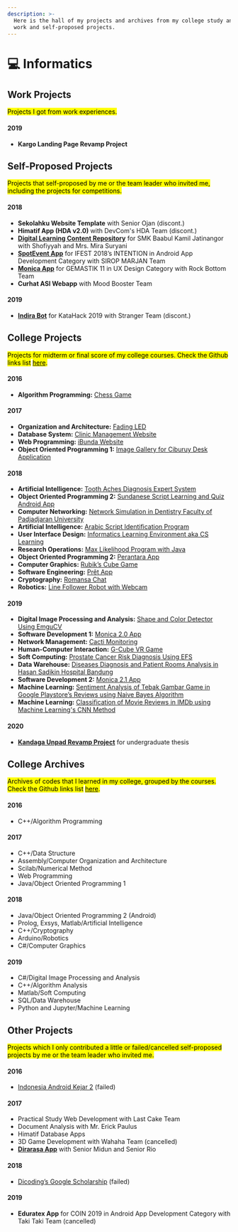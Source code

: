 ```yaml
---
description: >-
  Here is the hall of my projects and archives from my college study and also my
  work and self-proposed projects.
---
```


# 💻 Informatics

## Work Projects

<mark style="color:$info;">Projects I got from work experiences.</mark>

#### 2019

* **Kargo Landing Page Revamp Project**

## Self-Proposed Projects

<mark style="color:$info;">Projects that self-proposed by me or the team leader who invited me, including the projects for competitions.</mark>

#### 2018

* **Sekolahku Website Template** with Senior Ojan (discont.)
* **Himatif App (HDA v2.0)** with DevCom's HDA Team (discont.)
* [**Digital Learning Content Repository**](../../2018/07/presenting-an-e-learning-website-to-a-school.md) for SMK Baabul Kamil Jatinangor with Shofiyyah and Mrs. Mira Suryani
* [**SpotEvent App**](../../2018/09/its-not-the-end-of-spotevent.md) for IFEST 2018’s INTENTION in Android App Development Category with SIROP MARJAN Team
* [**Monica App**](../../2018/11/gemastik-11.md) for GEMASTIK 11 in UX Design Category with Rock Bottom Team
* **Curhat ASI Webapp** with Mood Booster Team

#### 2019

* [**Indira Bot**](../../2019/10/strange-team-for-katahack.md) for KataHack 2019 with Stranger Team (discont.)

## College Projects

<mark style="color:$info;">Projects for midterm or final score of my college courses. Check the Github links list</mark> [<mark style="color:$info;">here</mark>](https://gist.github.com/944406d0d878f80c8693848c0e0fdba0)<mark style="color:$info;">.</mark>

#### 2016

* **Algorithm Programming:** [Chess Game](../../2017/02/chess-c++-project.md)

#### 2017

* **Organization and Architecture:** [Fading LED](../../2017/04/fading-led-project.md)
* **Database System:** [Clinic Management Website](../../2017/06/clinic-management-database-system-project.md)
* **Web Programming:** [iBunda Website](../../2017/12/ibunda-web-programming-project.md)
* **Object Oriented Programming 1:** [Image Gallery for Ciburuy Desk Application](../../2017/12/image-gallery-for-ciburuy-desk-application.md)

#### 2018

* **Artificial Intelligence:** [Tooth Aches Diagnosis Expert System](../../2018/04/tooth-aches-diagnosis-expert-system.md)
* **Object Oriented Programming 2:** [Sundanese Script Learning and Quiz Android App](../../2018/05/sundanese-script-learning-and-quiz-android-app.md)
* **Computer Networking:** [Network Simulation in Dentistry Faculty of Padjadjaran University](../../2018/05/network-simulation-in-dentistry-faculty-of-padjadjaran-university.md)
* **Artificial Intelligence:** [Arabic Script Identification Program](../../2018/05/arabic-script-identification-program-with-matlab.md)
* **User Interface Design:** [Informatics Learning Environment aka CS Learning](../../2018/06/user-interface-design-project.md)
* **Research Operations:** [Max Likelihood Program with Java](../../2018/06/max-likelihood-in-java.md)
* **Object Oriented Programming 2:** [Perantara App](../../2018/07/an-android-app-about-breast-cancer-education.md)
* **Computer Graphics:** [Rubik’s Cube Game](../../2018/11/rubiks-cube-using-c.md)
* **Software Engineering:** [Prêt App](../../2018/12/not-for-farting-app.md)
* **Cryptography:** [Romansa Chat](../../2018/12/romansa-chat.md)
* **Robotics:** [Line Follower Robot with Webcam](../../2018/12/line-follower-robot-with-webcam.md)

#### 2019

* **Digital Image Processing and Analysis:** [Shape and Color Detector Using EmguCV](../../2019/06/shape-and-color-detector-using-emgucv.md)
* **Software Development 1:** [Monica 2.0 App](../../2019/06/monica-2.0.md)
* **Network Management:** [Cacti Monitoring](../../2019/06/cacti-monitoring.md)
* **Human-Computer Interaction:** [G-Cube VR Game](../../2019/06/g-cube.md)
* **Soft Computing:** [Prostate Cancer Risk Diagnosis Using EFS](../../2019/06/prostate-cancer-risk-diagnosis-using-evolving-fuzzy-systems.md)
* **Data Warehouse:** [Diseases Diagnosis and Patient Rooms Analysis in Hasan Sadikin Hospital Bandung](../../2019/06/diseases-diagnosis-and-patient-rooms-analysis-in-hasan-sadikin-hospital-bandung.md)
* **Software Development 2:** [Monica 2.1 App](../../2019/12/monica-2.1.md)
* **Machine Learning:** [Sentiment Analysis of Tebak Gambar Game in Google Playstore’s Reviews using Naive Bayes Algorithm](../../2019/12/sentiment-analysis-of-tebak-gambar-games-reviews.md)
* **Machine Learning:** [Classification of Movie Reviews in IMDb using Machine Learning's CNN Method](../../2019/12/classification-of-movie-reviews-in-imdb.md)

#### 2020

* [**Kandaga Unpad Revamp Project**](../../2020/january-june-2020/about-my-thesis.md) for undergraduate thesis

## College Archives

<mark style="color:$info;">Archives of codes that I learned in my college, grouped by the courses. Check the Github links list</mark> [<mark style="color:$info;">here</mark>](https://gist.github.com/944406d0d878f80c8693848c0e0fdba0)<mark style="color:$info;">.</mark>

#### 2016

* C++/Algorithm Programming

#### 2017

* C++/Data Structure
* Assembly/Computer Organization and Architecture
* Scilab/Numerical Method
* Web Programming
* Java/Object Oriented Programming 1

#### 2018

* Java/Object Oriented Programming 2 (Android)
* Prolog, Exsys, Matlab/Artificial Intelligence
* C++/Cryptography
* Arduino/Robotics
* C#/Computer Graphics

#### 2019

* C#/Digital Image Processing and Analysis
* C++/Algorithm Analysis
* Matlab/Soft Computing
* SQL/Data Warehouse
* Python and Jupyter/Machine Learning

## Other Projects

<mark style="color:$info;">Projects which I only contributed a little or failed/cancelled self-proposed projects by me or the team leader who invited me.</mark>

#### 2016

* [Indonesia Android Kejar 2](../../2016/11/indonesia-android-kejar-2.md) (failed)

#### 2017

* Practical Study Web Development with Last Cake Team
* Document Analysis with Mr. Erick Paulus
* Himatif Database Apps
* 3D Game Development with Wahaha Team (cancelled)
* [**Dirarasa App**](../../2017/12/dirarasa-project.md) with Senior Midun and Senior Rio

#### 2018

* [Dicoding’s Google Scholarship](../../2018/12/too-bad-for-dicoding.md) (failed)

#### 2019

* **Eduratex App** for COIN 2019 in Android App Development Category with Taki Taki Team (cancelled)
